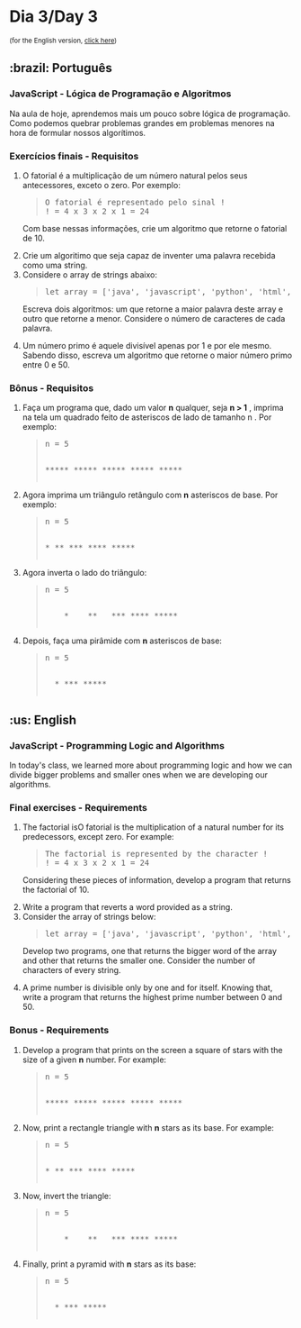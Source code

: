 # Dia 3/Day 3

<small>(for the English version, <a href="#en">click here</a>)</small>

<h2>:brazil: Português</h2>
<h3>JavaScript - Lógica de Programação e Algoritmos</h3>
<p>Na aula de hoje, aprendemos mais um pouco sobre lógica de programação. Como podemos quebrar problemas grandes em problemas menores na hora de formular nossos algorítimos.</p>
<h3>Exercícios finais - Requisitos</h3>
<ol>
  <li>O fatorial é a multiplicação de um número natural pelos seus antecessores, exceto o zero. Por exemplo:
    <blockquote>
      <pre>
O fatorial é representado pelo sinal !
! = 4 x 3 x 2 x 1 = 24</pre>
    </blockquote>
  <p>Com base nessas informações, crie um algoritmo que retorne o fatorial de 10.</p></li>
  <li>Crie um algoritimo que seja capaz de inventer uma palavra recebida como uma string.</li>
  <li>Considere o array de strings abaixo:
    <blockquote>
<pre>let array = ['java', 'javascript', 'python', 'html', 'css'];</pre>
    </blockquote>
  <p>Escreva dois algoritmos: um que retorne a maior palavra deste array e outro que retorne a menor. Considere o número de caracteres de cada palavra.</p></li>
  <li>Um número primo é aquele divisível apenas por 1 e por ele mesmo. Sabendo disso, escreva um algoritmo que retorne o maior número primo entre 0 e 50.</li>
</ol>
<h3>Bônus - Requisitos</h3>
<ol>
  <li>Faça um programa que, dado um valor <strong>n</strong> qualquer, seja <strong>n > 1</strong> , imprima na tela um quadrado feito de asteriscos de lado de tamanho n . Por exemplo:
    <blockquote>
      <pre>
n = 5

\*****
\*****
\*****
\*****
\*****</pre>
    </blockquote>
  </li>
  <li>Agora imprima um triângulo retângulo com <strong>n</strong> asteriscos de base. Por exemplo:
    <blockquote>
      <pre>
n = 5

\*
\**
\***
\****
\*****</pre>
    </blockquote>
  </li>
    <li>Agora inverta o lado do triângulo:
    <blockquote>
      <pre>
n = 5

&#32;&#32;&#32;&#32;*
&#32;&#32;&#32;**
&#32;&#32;***
&#32;****
\*****</pre>
    </blockquote>
  </li>
  <li>Depois, faça uma pirâmide com <strong>n</strong> asteriscos de base:
    <blockquote>
      <pre>
n = 5

&#32;&#32;&#42;
&#32;&#42;&#42;&#42;
&#42;&#42;&#42;&#42;&#42;</pre>
    </blockquote>
  </li>
</ol>

<h2 id="en">:us: English</h2>
<h3>JavaScript - Programming Logic and Algorithms</h3>
<p>In today's class, we learned more about programming logic and how we can divide bigger problems and smaller ones when we are developing our algorithms.</p>
<h3>Final exercises - Requirements</h3>
<ol>
  <li>The factorial isO fatorial is the multiplication of a natural number for its predecessors, except zero. For example:
    <blockquote>
      <pre>
The factorial is represented by the character !
! = 4 x 3 x 2 x 1 = 24</pre>
    </blockquote>
  <p>Considering these pieces of information, develop a program that returns the factorial of 10.</p></li>
  <li>Write a program that reverts a word provided as a string.</li>
  <li>Consider the array of strings below:
    <blockquote>
<pre>let array = ['java', 'javascript', 'python', 'html', 'css'];</pre>
    </blockquote>
  <p>Develop two programs, one that returns the bigger word of the array and other that returns the smaller one. Consider the number of characters of every string.</p></li>
  <li>A prime number is divisible only by one and for itself. Knowing that, write a program that returns the highest prime number between 0 and 50.</li>
</ol>
<h3>Bonus - Requirements</h3>
<ol>
  <li>Develop a program that prints on the screen a square of stars with the size of a given <strong>n</strong> number. For example:
    <blockquote>
      <pre>
n = 5

\*****
\*****
\*****
\*****
\*****</pre>
    </blockquote>
  </li>
  <li>Now, print a rectangle triangle with <strong>n</strong> stars as its base. For example:
    <blockquote>
      <pre>
n = 5

\*
\**
\***
\****
\*****</pre>
    </blockquote>
  </li>
  <li>Now, invert the triangle:
    <blockquote>
      <pre>
n = 5

&#32;&#32;&#32;&#32;*
&#32;&#32;&#32;**
&#32;&#32;***
&#32;****
\*****</pre>
    </blockquote>
  </li>
  <li>Finally, print a pyramid with <strong>n</strong> stars as its base:
    <blockquote>
      <pre>
n = 5

&#32;&#32;&#42;
&#32;&#42;&#42;&#42;
&#42;&#42;&#42;&#42;&#42;</pre>
    </blockquote>
  </li>
</ol>